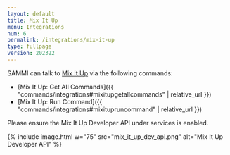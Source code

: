 ```yaml
---
layout: default
title: Mix It Up
menu: Integrations
num: 6
permalink: /integrations/mix-it-up
type: fullpage
version: 202322
---
```


SAMMI can talk to [Mix It Up](https://mixitupapp.com/) via the following commands: 

- [Mix It Up: Get All Commands]({{ "commands/integrations#mixitupgetallcommands" | relative_url }})
- [Mix It Up: Run Command]({{ "commands/integrations#mixitupruncommand" | relative_url }})

Please ensure the Mix It Up Developer API under services is enabled. 

{% include image.html w="75" src="mix_it_up_dev_api.png" alt="Mix It Up Developer API" %}




